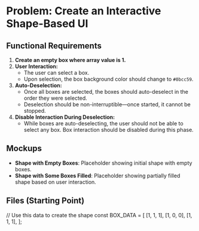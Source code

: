 # Problem: Create an Interactive Shape-Based UI

## Functional Requirements

1. **Create an empty box where array value is 1.**
2. **User Interaction:**
   - The user can select a box.
   - Upon selection, the box background color should change to `#0bcc59`.
3. **Auto-Deselection:**
   - Once all boxes are selected, the boxes should auto-deselect in the order they were selected.
   - Deselection should be non-interruptible—once started, it cannot be stopped.
4. **Disable Interaction During Deselection:**
   - While boxes are auto-deselecting, the user should not be able to select any box. Box interaction should be disabled during this phase.

## Mockups

- **Shape with Empty Boxes**: Placeholder showing initial shape with empty boxes.
- **Shape with Some Boxes Filled**: Placeholder showing partially filled shape based on user interaction.

## Files (Starting Point)
// Use this data to create the shape
const BOX_DATA = [
  [1, 1, 1],
  [1, 0, 0],
  [1, 1, 1],
];
